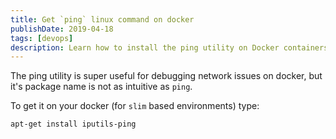 ```yaml
---
title: Get `ping` linux command on docker
publishDate: 2019-04-18
tags: [devops]
description: Learn how to install the ping utility on Docker containers using the iputils-ping package for network debugging.
---
```


The ping utility is super useful for debugging network issues on docker, but it's package name is not as intuitive as `ping`.

To get it on your docker (for `slim` based environments) type:

```
apt-get install iputils-ping
```